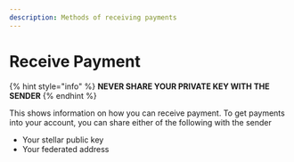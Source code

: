 ```yaml
---
description: Methods of receiving payments
---
```


# Receive Payment

{% hint style="info" %}
**NEVER SHARE YOUR PRIVATE KEY WITH THE SENDER**
{% endhint %}

This shows information on how you can receive payment. To get payments into your account, you can share either of the following with the sender

* Your stellar public key
* Your federated address

